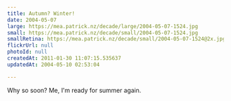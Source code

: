 ```yaml
---
title: Autumn? Winter!
date: 2004-05-07
large: https://mea.patrick.nz/decade/large/2004-05-07-1524.jpg
small: https://mea.patrick.nz/decade/small/2004-05-07-1524.jpg
smallRetina: https://mea.patrick.nz/decade/small/2004-05-07-1524@2x.jpg
flickrUrl: null
photoId: null
createdAt: 2011-01-30 11:07:15.535637
updatedAt: 2004-05-10 02:53:04

---
```

Why so soon? Me, I'm ready for summer again.
